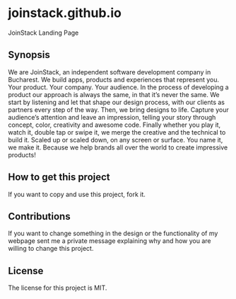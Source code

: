 # joinstack.github.io
JoinStack Landing Page 

## Synopsis
We are JoinStack, an independent software development company in Bucharest. We build apps, products and experiences that represent you. Your product. Your company. Your audience.
In the process of developing a product our approach is always the same, in that it’s never the same. We start by listening and let that shape our design process, with our clients as partners every step of the way.
Then, we bring designs to life. Capture your audience’s attention and leave an impression, telling your story through concept, color, creativity and awesome code.
Finally whether you play it, watch it, double tap or swipe it, we merge the creative and the technical to build it. Scaled up or scaled down, on any screen or surface. You name it, we make it.
Because we help brands all over the world to create impressive products!

## How to get this project
If you want to copy and use this project, fork it.

## Contributions
If you want to change something in the design or the functionality of my webpage sent me a private message explaining why and how you are willing to change this project.

## License
The license for this project is MIT. 
